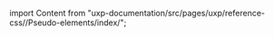 
import Content from "uxp-documentation/src/pages/uxp/reference-css//Pseudo-elements/index/";

<Content query="product=photoshop"/>
